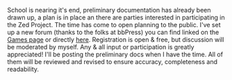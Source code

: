 <html><body><p>School is nearing it's end, preliminary documentation has already been drawn up, a plan is in place an there are parties interested in participating in the Zed Project. The time has come to open planning to the public. I've set up a new forum (thanks to the folks at bbPress) you can find linked on the <a href="http://games.wiseeyesent.com/">Games page</a> or directly <a href="http://games.wiseeyesent.com/games/zed/">here</a>. Registration is open &amp; free, but discussion will be moderated by myself. Any &amp; all input or participation is greatly appreciated! I'll be posting the preliminary docs when I have the time. All of them will be reviewed and revised to ensure accuracy, completeness and readability.</p></body></html>
